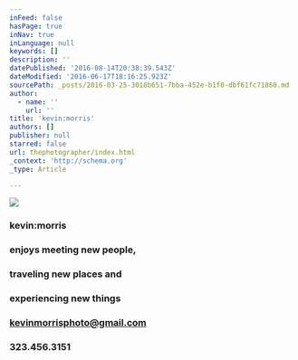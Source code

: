 ```yaml
---
inFeed: false
hasPage: true
inNav: true
inLanguage: null
keywords: []
description: ''
datePublished: '2016-08-14T20:38:39.543Z'
dateModified: '2016-06-17T18:16:25.923Z'
sourcePath: _posts/2016-03-25-3018b651-7bba-452e-b1f0-dbf61fc71860.md
author:
  - name: ''
    url: ''
title: 'kevin:morris'
authors: []
publisher: null
starred: false
url: thephotographer/index.html
_context: 'http://schema.org'
_type: Article

---
```

![](https://s3-us-west-2.amazonaws.com/the-grid-img/p/440d0e7ddd7558c8724a1b7be98149cb957446ae.jpg)

### kevin:morris

### enjoys meeting new people,

### traveling new places and

### experiencing new things

### kevinmorrisphoto@gmail.com

### 323.456.3151
